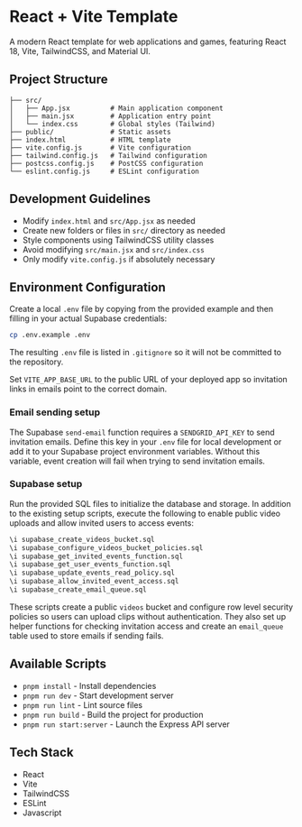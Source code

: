 # React + Vite Template

A modern React template for web applications and games, featuring React 18, Vite, TailwindCSS, and Material UI.

## Project Structure

```
├── src/
│   ├── App.jsx          # Main application component
│   ├── main.jsx         # Application entry point
│   └── index.css        # Global styles (Tailwind)
├── public/              # Static assets
├── index.html           # HTML template
├── vite.config.js       # Vite configuration
├── tailwind.config.js   # Tailwind configuration
├── postcss.config.js    # PostCSS configuration
└── eslint.config.js     # ESLint configuration
```

## Development Guidelines

- Modify `index.html` and `src/App.jsx` as needed
- Create new folders or files in `src/` directory as needed
- Style components using TailwindCSS utility classes
- Avoid modifying `src/main.jsx` and `src/index.css`
- Only modify `vite.config.js` if absolutely necessary

## Environment Configuration

Create a local `.env` file by copying from the provided example and then
filling in your actual Supabase credentials:

```bash
cp .env.example .env
```

The resulting `.env` file is listed in `.gitignore` so it will not be committed
to the repository.

Set `VITE_APP_BASE_URL` to the public URL of your deployed app so invitation
links in emails point to the correct domain.

### Email sending setup

The Supabase `send-email` function requires a `SENDGRID_API_KEY` to send
invitation emails. Define this key in your `.env` file for local development or
add it to your Supabase project environment variables. Without this variable,
event creation will fail when trying to send invitation emails.

### Supabase setup

Run the provided SQL files to initialize the database and storage. In addition
to the existing setup scripts, execute the following to enable public video
uploads and allow invited users to access events:

```sql
\i supabase_create_videos_bucket.sql
\i supabase_configure_videos_bucket_policies.sql
\i supabase_get_invited_events_function.sql
\i supabase_get_user_events_function.sql
\i supabase_update_events_read_policy.sql
\i supabase_allow_invited_event_access.sql
\i supabase_create_email_queue.sql
```

These scripts create a public `videos` bucket and configure row level security
policies so users can upload clips without authentication. They also set up
helper functions for checking invitation access and create an `email_queue`
table used to store emails if sending fails.

## Available Scripts
- `pnpm install` - Install dependencies
- `pnpm run dev` - Start development server
- `pnpm run lint` - Lint source files
- `pnpm run build` - Build the project for production
- `pnpm run start:server` - Launch the Express API server

## Tech Stack

- React
- Vite
- TailwindCSS
- ESLint
- Javascript
